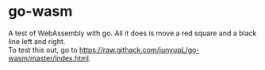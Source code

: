 # go-wasm
A test of WebAssembly with go. All it does is move a red square and a black line left and right.\
To test this out, go to https://raw.githack.com/junyupL/go-wasm/master/index.html.
